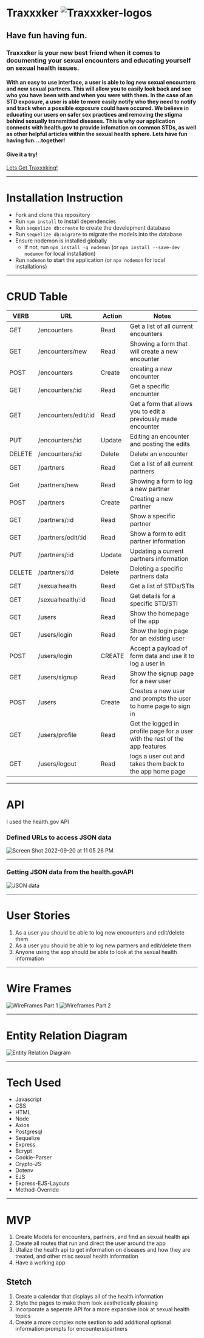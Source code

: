 # Traxxxker ![Traxxxker-logos](https://user-images.githubusercontent.com/108956371/191430645-ad4df129-6cec-4623-86f4-6f64b19da0c5.jpeg)

## Have fun having fun.
### Traxxxker is your new best friend when it comes to documenting your sexual encounters and educating yourself on sexual health issues. 

#### With an easy to use interface, a user is able to log new sexual encounters and new sexual partners. This will allow you to easily look back and see who you have been with and when you were with them. In the case of an STD exposure, a user is able to more easily notify who they need to notify and track when a possible exposure could have occured. We believe in educating our users on safer sex practices and removing the stigma behind sexually transmitted diseases. This is why our application connects with health.gov to provide infomation on common STDs, as well as other helpful articles within the sexual health sphere. Lets have fun having fun....together!

#### Give it a try!
[Lets Get Traxxxking!](https://traxxxker-joshdewhurst.koyeb.app/)
___
# Installation Instruction
* Fork and clone this repository
* Run `npm install` to install dependencies
* Run `sequelize db:create` to create the development database
* Run `sequelize db:migrate` to migrate the models into the database
* Ensure nodemon is installed globally
    * If not, run `npm install -g nodemon` (or `npm install --save-dev nodemon` for local installation)
* Run `nodemon` to start the application (or `npx nodemon` for local installations)
___

 # CRUD Table
 VERB | URL | Action | Notes
 ----| --- | ------- | -----
 GET | /encounters | Read | Get a list of all current encounters
 GET | /encounters/new | Read | Showing a form that will create a new encounter
 POST | /encounters | Create | creating a new encounter
 GET | /encounters/:id | Read | Get a specific encounter
 GET | /encounters/edit/:id | Read | Get a form that allows you to edit a previously made encounter
 PUT | /encounters/:id | Update | Editing an encounter and posting the edits
 DELETE | /encounters/:id | Delete | Delete an encounter
 GET | /partners | Read | Get a list of all current partners
 Get | /partners/new | Read | Showing a form to log a new partner
 POST | /partners | Create | Creating a new partner 
 GET | /partners/:id | Read | Show a specific partner
 GET | /partners/edit/:id | Read | Show a form to edit partner information
 PUT | /partners/:id | Update | Updating a current partners information
 DELETE | /partners/:id | Delete | Deleting a specific partners data 
 GET | /sexualhealth | Read | Get a list of STDs/STIs
 GET | /sexualhealth/:id | Read | Get details for a specific STD/STI
 GET | /users | Read | Show the homepage of the app
 GET | /users/login | Read | Show the login page for an existing user
 POST | /users/login | CREATE | Accept a payload of form data and use it to log a user in 
 GET | /users/signup | Read | Show the signup page for a new user
 POST | /users | Create | Creates a new user and prompts the user to home page to sign in
 GET | /users/profile | Read | Get the logged in profile page for a user with the rest of the app features
 GET | /users/logout | Read | logs a user out and takes them back to the app home page
 
 ___
 # API 
 I used the health.gov API
 
### Defined URLs to access JSON data
![Screen Shot 2022-09-20 at 11 05 26 PM](https://user-images.githubusercontent.com/108956371/191426890-fa934165-4ab1-4112-9e0d-c9996b44fa8b.png)
___
### Getting JSON data from the health.govAPI
![JSON data](https://user-images.githubusercontent.com/108956371/191426894-07812d26-2ce0-4db0-9490-61576b7e1933.png)

 
 ___
 # User Stories
 
 1. As a user you should be able to log new encounters and edit/delete them 
 2. As a user you should be able to log new partners and edit/delete them 
 3. Anyone using the app should be able to look at the sexual health information
 
 ___
 
 # Wire Frames
 ![WireFrames Part 1](https://user-images.githubusercontent.com/108956371/191425752-3911895b-6edd-43c6-b472-6b3727a7674e.png)
 ![Wireframes Part 2](https://user-images.githubusercontent.com/108956371/191425803-59b15017-cfff-4703-8764-50aafe301429.png)

 
 ___
 
 # Entity Relation Diagram
![Entity Relation Diagram](https://user-images.githubusercontent.com/108956371/191420909-dd157aff-09cb-49aa-986b-a6b42e38e332.png)

___
# Tech Used

* Javascript
* CSS
* HTML
* Node
* Axios
* Postgresql
* Sequelize
* Express
* Bcrypt
* Cookie-Parser
* Crypto-JS
* Dotenv
* EJS
* Express-EJS-Layouts
* Method-Override
___
# MVP 
1. Create Models for encounters, partners, and find an sexual health api
2. Create all routes that run and direct the user around the app
3. Utalize the health api to get information on diseases and how they are treated, and other misc sexual health information
4. Have a working app

## Stetch 
1. Create a calendar that displays all of the health information
2. Style the pages to make them look aesthetically pleasing
3. Incorporate a seperate API for a more expansive look at sexual health topics
4. Create a more complex note sextion to add additional optional information prompts for encounters/partners
 
 
 
